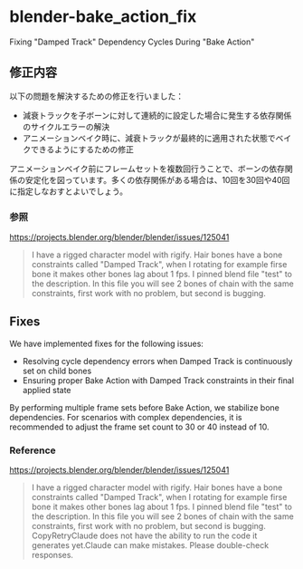 # blender-bake_action_fix
Fixing "Damped Track" Dependency Cycles During "Bake Action"


## 修正内容

以下の問題を解決するための修正を行いました：

- 減衰トラックを子ボーンに対して連続的に設定した場合に発生する依存関係のサイクルエラーの解決
- アニメーションベイク時に、減衰トラックが最終的に適用された状態でベイクできるようにするための修正

アニメーションベイク前にフレームセットを複数回行うことで、ボーンの依存関係の安定化を図っています。多くの依存関係がある場合は、10回を30回や40回に指定しなおすとよいでしょう。

### 参照
https://projects.blender.org/blender/blender/issues/125041

> I have a rigged character model with rigify. Hair bones have a bone constraints called "Damped Track", when I rotating for example firse bone it makes other bones lag about 1 fps. I pinned blend file "test" to the description. In this file you will see 2 bones of chain with the same constraints, first work with no problem, but second is bugging.


## Fixes

We have implemented fixes for the following issues:

- Resolving cycle dependency errors when Damped Track is continuously set on child bones
- Ensuring proper Bake Action with Damped Track constraints in their final applied state

By performing multiple frame sets before Bake Action, we stabilize bone dependencies. For scenarios with complex dependencies, it is recommended to adjust the frame set count to 30 or 40 instead of 10.

### Reference
https://projects.blender.org/blender/blender/issues/125041

> I have a rigged character model with rigify. Hair bones have a bone constraints called "Damped Track", when I rotating for example firse bone it makes other bones lag about 1 fps. I pinned blend file "test" to the description. In this file you will see 2 bones of chain with the same constraints, first work with no problem, but second is bugging. CopyRetryClaude does not have the ability to run the code it generates yet.Claude can make mistakes. Please double-check responses.
